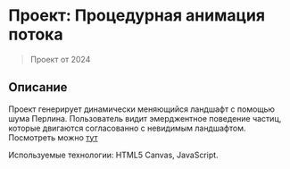 # Проект: Процедурная анимация потока

> Проект от 2024

## Описание

Проект генерирует динамически меняющийся ландшафт с помощью шума Перлина. Пользователь видит эмерджентное поведение частиц, которые двигаются согласованно с невидимым ландшафтом. Посмотреть можно [тут](https://veins-official.github.io/FlowFields/)

Используемые технологии: HTML5 Canvas, JavaScript.
